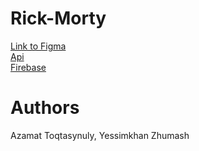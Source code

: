 # Rick-Morty

[Link to Figma](https://www.figma.com/file/oD1PX2y5tukbJEBPHf4Psx/Rick-%26-Morty?type=design&node-id=0-1)  
[Api](https://rickandmortyapi.com/)   
[Firebase](https://console.firebase.google.com/u/0/project/rick-morty-9be2f/overview?hl=ru)

# Authors

Azamat Toqtasynuly, Yessimkhan Zhumash
